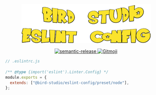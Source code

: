 <p align="center">
  <a href="https://github.com/bird-studio/eslint-config">
    <img src="https://github.com/bird-studio/eslint-config/blob/main/media/logo.png"/>
  </a>
</p>

<p align="center">
  <a href="https://semantic-release.gitbook.io/semantic-release/">
    <img alt="semantic-release" src="https://img.shields.io/badge/%20%20%F0%9F%93%A6%F0%9F%9A%80-semantic--release-e10079.svg">
  </a>
  <a href="https://gitmoji.dev">
    <img src="https://img.shields.io/badge/gitmoji-%20😜%20😍-FFDD67.svg?style=flat-square" alt="Gitmoji">
  </a>
</p>

```js
// .eslintrc.js

/** @type {import('eslint').Linter.Config} */
module.exports = {
  extends: ["@bird-studio/eslint-config/preset/node"],
};
```
